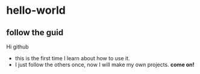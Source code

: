 # hello-world
## follow the guid

Hi github

* this is the first time I learn about how to use it.
* I just follow the others once, now I will make my own projects.
  **come on!**
